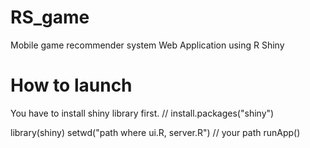 # RS_game
Mobile game recommender system
Web Application using R Shiny

# How to launch
You have to install shiny library first. // install.packages("shiny")

library(shiny)
setwd("path where ui.R, server.R") // your path
runApp()
